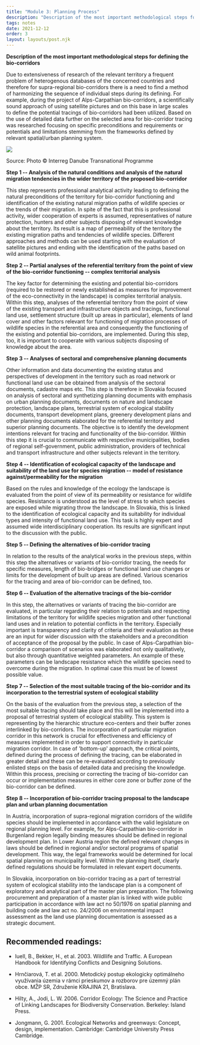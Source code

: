 ```yaml
---
title: "Module 3: Planning Process"
description: "Description of the most important methodological steps for defining the bio-corridors"
tags: notes
date: 2021-12-12
order: 3
layout: layouts/post.njk
---
```


**Description of the most important methodological steps for defining the bio-corridors**

Due to extensiveness of research of the relevant territory a frequent
problem of heterogenous databases of the concerned countries and
therefore for supra-regional bio-corridors there is a need to find a
method of harmonizing the sequence of individual steps during its
defining. For example, during the project of Alps-Carpathian
bio-corridors, a scientifically sound approach of using satellite
pictures and on this base in large scales to define the potential
tracings of bio-corridors had been utilized. Based on the use of
detailed data further on the selected area for bio-corridor tracing was
researched focusing on specific preconditions and requirements or
potentials and limitations stemming from the frameworks defined by
relevant spatial/urban planning system.

![](/notes/media/3_image1.png)

Source: Photo © Interreg Danube Transnational Programme

**Step 1 -- Analysis of the natural conditions and analysis of the natural migration tendencies in the wider territory of the proposed bio-corridor**

This step represents professional analytical activity leading to
defining the natural preconditions of the territory for bio-corridor
functioning and identification of the existing natural migration paths
of wildlife species or the trends of their migration. In spite of the
fact that this is professional activity, wider cooperation of experts is
assumed, representatives of nature protection, hunters and other
subjects disposing of relevant knowledge about the territory. Its result
is a map of permeability of the territory the existing migration paths
and tendencies of wildlife species. Different approaches and methods can
be used starting with the evaluation of satellite pictures and ending
with the identification of the paths based on wild animal footprints.

**Step 2 -- Partial analyses of the referential territory from the point
of view of the bio-corridor functioning -- complex territorial
analysis**

The key factor for determining the existing and potential bio-corridors
(required to be restored or newly established as measures for
improvement of the eco-connectivity in the landscape) is complex
territorial analysis. Within this step, analyses of the referential
territory from the point of view of the existing transport and
infrastructure objects and tracings, functional land use, settlement
structure (built up areas in particular), elements of land cover and
other factors relevant for functioning of migration processes of
wildlife species in the referential area and consequently the
functioning of the existing and potential bio-corridors, are
implemented. During this step, too, it is important to cooperate with
various subjects disposing of knowledge about the area.

**Step 3 -- Analyses of sectoral and comprehensive planning
documents**

Other information and data documenting the existing status and
perspectives of development in the territory such as road network or
functional land use can be obtained from analysis of the sectoral
documents, cadastre maps etc. This step is therefore in Slovakia focused
on analysis of sectoral and synthetizing planning documents with
emphasis on urban planning documents, documents on nature and landscape
protection, landscape plans, terrestrial system of ecological stability
documents, transport development plans, greenery development plans and
other planning documents elaborated for the referential territory and
superior planning documents. The objective is to identify the
development intentions relevant for tracing and functionality of the
bio-corridor. Within this step it is crucial to communicate with
respective municipalities, bodies of regional self-government, public
administration, providers of technical and transport infrastructure and
other subjects relevant in the territory.

**Step 4 -- Identification of ecological capacity of the landscape and
suitability of the land use for species migration -- model of resistance
against/permeability for the migration**

Based on the rules and knowledge of the ecology the landscape is
evaluated from the point of view of its permeability or resistance for
wildlife species. Resistance is understood as the level of stress to
which species are exposed while migrating throw the landscape. In
Slovakia, this is linked to the identification of ecological capacity
and its suitability for individual types and intensity of functional
land use. This task is highly expert and assumed wide interdisciplinary
cooperation. Its results are significant input to the discussion with
the public.

**Step 5 -- Defining the alternatives of bio-corridor
tracing**

In relation to the results of the analytical works in the previous
steps, within this step the alternatives or variants of bio-corridor
tracing, the needs for specific measures, length of bio-bridges or
functional land use changes or limits for the development of built up
areas are defined. Various scenarios for the tracing and area of
bio-corridor can be defined, too.

**Step 6 -- Evaluation of the alternative tracings of the
bio-corridor**

In this step, the alternatives or variants of tracing the bio-corridor
are evaluated, in particular regarding their relation to potentials and
respecting limitations of the territory for wildlife species migration
and other functional land uses and in relation to potential conflicts in
the territory. Especially important is transparency and clarity of
criteria and their evaluation as these are an input for wider discussion
with the stakeholders and a precondition of acceptance of the proposal
by the public. In case of Alps-Carpathian bio-corridor a comparison of
scenarios was elaborated not only qualitatively, but also through
quantitative weighted parameters. An example of these parameters can be
landscape resistance which the wildlife species need to overcome during
the migration. In optimal case this must be of lowest possible value.

**Step 7 -- Selection of the most suitable tracing of the bio-corridor
and its incorporation to the terrestrial system of ecological
stability**

On the basis of the evaluation from the previous step, a selection of
the most suitable tracing should take place and this will be implemented
into a proposal of terrestrial system of ecological stability. This
system is representing by the hierarchic structure eco-centers and their
buffer zones interlinked by bio-corridors. The incorporation of
particular migration corridor in this network is crucial for
effectiveness and efficiency of measures implemented in order to support
connectivity in particular migration corridor. In case of 'bottom-up'
approach, the critical points, defined during the process of defining
the tracing, can be elaborated in greater detail and these can be
re-evaluated according to previously enlisted steps on the basis of
detailed data and precising the knowledge. Within this process,
precising or correcting the tracing of bio-corridor can occur or
implementation measures in either core zone or buffer zone of the
bio-corridor can be defined.

**Step 8 -- Incorporation of bio-corridor tracing proposal to the
landscape plan and urban planning documentation**

In Austria, incorporation of supra-regional migration corridors of the
wildlife species should be implemented in accordance with the valid
legislature on regional planning level. For example, for Alps-Carpathian
bio-corridor in Burgenland region legally binding measures should be
defined in regional development plan. In Lower Austria region the
defined relevant changes in laws should be defined in regional and/or
sectoral programs of spatial development. This way, the legal frameworks
would be determined for local spatial planning on municipality level.
Within the planning itself, clearly defined regulations should be
formulated in relevant expert documents.

In Slovakia, incorporation on bio-corridor tracing as a part of
terrestrial system of ecological stability into the landscape plan is a
component of exploratory and analytical part of the master plan
preparation. The following procurement and preparation of a master plan
is linked with wide public participation in accordance with law act no
50/1976 on spatial planning and building code and law act no. 24/2006 on
environmental impact assessment as the land use planning documentation
is assessed as a strategic document.

## Recommended readings:

-   Iuell, B., Bekker, H., et al. 2003. Wildllife and Traffic. A
    European Handbook for Identifying Conflicts and Designing Solutions.

-   Hrnčiarová, T. et al. 2000. Metodický postup ekologicky optimálneho
    využívania územia v rámci prieskumov a rozborov pre územný plán
    obce. MŽP SR, Združenie KRAJINA 21, Bratislava.

-   Hilty, A., Jodi, L. W. 2006. Corridor Ecology: The Science and
    Practice of Linking Landscapes for Biodiversity Conservation.
    Berkeley: Island Press.

-   Jongmann, G. 2001. Ecological Networks and greenways: Concept,
    design, implementation. Cambridge: Cambridge University Press
    Cambridge.
